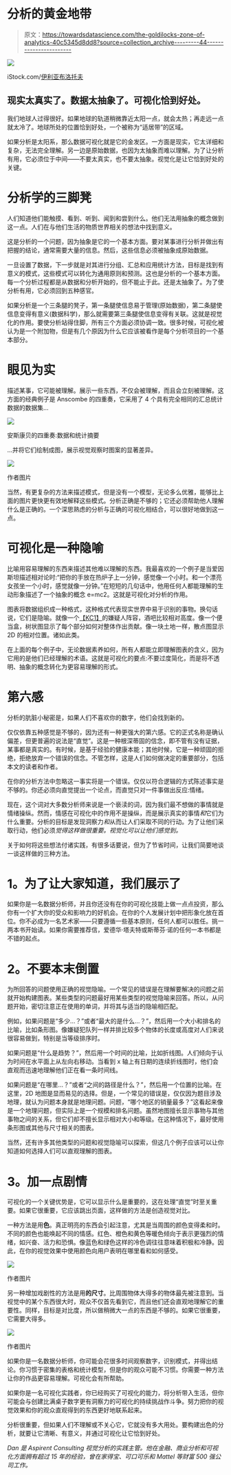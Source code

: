 # 分析的黄金地带

> 原文：<https://towardsdatascience.com/the-goldilocks-zone-of-analytics-40c5345d8dd8?source=collection_archive---------44----------------------->

![](img/c4c8cda3298774d6c41270072bc54911.png)

iStock.com/[伊利亚布洛托夫](https://www.istockphoto.com/portfolio/Ilyabolotov?mediatype=illustration)

## 现实太真实了。数据太抽象了。可视化恰到好处。

我们地球人过得很好。如果地球的轨道稍微靠近太阳一点，就会太热；再走远一点就太冷了。地球所处的位置恰到好处，一个被称为“适居带”的区域。

如果分析是太阳系，那么数据可视化就是它的金发区。一方面是现实，它太详细和复杂，无法完全理解。另一边是原始数据，也因为太抽象而难以理解。为了让分析有用，它必须位于中间——不要太真实，也不要太抽象。视觉化是让它恰到好处的关键。

# **分析学的三脚凳**

人们知道他们能触摸、看到、听到、闻到和尝到什么。他们无法用抽象的概念做到这一点。人们在与他们生活的物质世界相关的想法中找到意义。

这是分析的一个问题，因为抽象是它的一个基本方面。要对某事进行分析并做出有把握的结论，通常需要大量的信息。然后，这些信息必须被抽象成原始数据。

一旦设置了数据，下一步就是对其进行分组、汇总和应用统计方法，目标是找到有意义的模式，这些模式可以转化为通用原则和预测。这也是分析的一个基本方面。每一个分析过程都是从数据和分析开始的，但不能止于此。还是太抽象了。为了使分析有用，它必须回到五种感官。

如果分析是一个三条腿的凳子，第一条腿使信息易于管理(原始数据)，第二条腿使信息变得有意义(数据科学)，那么就需要第三条腿使信息变得有关联。这就是视觉化的作用。要使分析站得住脚，所有三个方面必须协调一致。很多时候，可视化被认为是一个附加物，但是有几个原因为什么它应该被看作是每个分析项目的一个基本部分。

# **眼见为实**

描述某事，它可能被理解。展示一些东西，不仅会被理解，而且会立刻被理解。这方面的经典例子是 Anscombe 的四重奏，它采用了 4 个具有完全相同的汇总统计数据的数据集…

![](img/3b44cb646b80db9e7fc2774c61601d29.png)

安斯康贝的四重奏:数据和统计摘要

…并将它们绘制成图，展示视觉观察时图案的显著差异。

![](img/1854cf9937425779b297317152dc97ac.png)

作者图片

当然，有更复杂的方法来描述模式，但是没有一个模型，无论多么优雅，能够比上面的图片更快更有效地解释这些模式。分析正确是不够的；它还必须帮助他人理解什么是正确的。一个深思熟虑的分析与正确的可视化相结合，可以很好地做到这一点。

# **可视化是一种隐喻**

比喻用容易理解的东西来描述其他难以理解的东西。我最喜欢的一个例子是当爱因斯坦描述相对论时:“把你的手放在热炉子上一分钟，感觉像一个小时。和一个漂亮女孩坐一个小时，感觉就像一分钟。”在短短的几句话中，他用任何人都能理解的生动形象描述了一个抽象的概念 e=mc2。这就是可视化对分析的作用。

图表将数据组织成一种格式，这种格式代表现实世界中易于识别的事物。换句话说，它们是隐喻。就像一个[【KC1】](#_msocom_1)的嫌疑人阵容，酒吧比较相对高度。像一个便当盒，树状图显示了每个部分如何对整体作出贡献。像一块土地一样，散点图显示 2D 的相对位置。诸如此类。

在上面的每个例子中，无论数据素养如何，所有人都能立即理解图表的含义，因为它用的是他们已经理解的术语。这就是可视化的要点:不要过度简化，而是将不透明、抽象的概念转化为更容易理解的形式。

# **第六感**

分析的肮脏小秘密是，如果人们不喜欢你的数字，他们会找到新的。

仅仅依靠五种感觉是不够的，因为还有一种更强大的第六感。它的正式名称是确认偏差，但更普遍的说法是“直觉”。这是一种根深蒂固的信念，即不管有没有证据，某事都是真实的。有时候，是基于经验的健康本能；其他时候，它是一种顽固的拒绝，拒绝放弃一个错误的信念。不管怎样，这是人们如何做决定的重要部分，包括本文的读者和作者。

在你的分析方法中忽略这一事实将是一个错误。仅仅以符合逻辑的方式陈述事实是不够的。你还必须向直觉提出一个论点，而直觉只对一件事做出反应:情绪。

现在，这个词对大多数分析师来说是一个亵渎的词，因为我们最不想做的事情就是情绪操纵。然而，情感在可视化中的作用不是操纵，而是展示真实的事情*和*它们为什么重要。分析的目标是发现洞察力*和*从而让人们采取不同的行动。为了让他们采取行动，他们必须*觉得这样做很重要。视觉化可以让他们感觉到。*

关于如何将这些想法付诸实践，有很多话要说，但为了节省时间，让我们简要地谈一谈这样做的三种方法。

# **1。为了让大家知道，我们展示了**

如果你是一名数据分析师，并且你还没有在你的可视化技能上做一点点投资，那么你有一个扩大你的受众和影响力的好机会。在你的个人发展计划中把形象化放在首位。你不必成为一名艺术家——只要遵循一些基本原则，任何人都可以胜任。挑一两本书开始读。如果你需要推荐信，爱德华·塔夫特或斯蒂芬·诺的任何一本书都是不错的起点。

# **2。不要本末倒置**

为所回答的问题使用正确的视觉隐喻。一个常见的错误是在理解要解决的问题之前就开始构建图表。某些类型的问题最好用某些类型的视觉隐喻来回答。所以，从问题开始，密切注意正在使用的单词，并将其与适当的隐喻相匹配。

例如，如果问题是“多少…？”或者“最大的是什么…？”，然后用一个大小和排名的比喻，比如条形图。像嫌疑犯队列一样并排比较多个物体的长度或高度对人们来说很容易做到，特别是当等级排序时。

如果问题是“什么是趋势？”，然后用一个时间的比喻，比如折线图。人们倾向于认为时间在水平面上从左向右移动。当看到 x 轴上有日期的连续折线图时，他们会直观而迅速地理解他们正在看一条时间线。

如果问题是“在哪里…？”或者“之间的路径是什么？”，然后用一个位置的比喻。在这里，2D 地图是显而易见的选择。但是，一个常见的错误是，仅仅因为题目涉及地理，就认为问题本身就是地理问题。问题，“哪个地区的销量最多？”这看起来像是一个地理问题，但实际上是一个规模和排名问题。虽然地图擅长显示事物与其他事物之间的关系，但它们却不擅长显示相对大小和等级。在这种情况下，最好使用条形图或其他与尺寸相关的图表。

当然，还有许多其他类型的问题和视觉隐喻可以探索，但这几个例子应该可以让你知道如何选择人们可以直观理解的图表。

# **3。加一点剧情**

可视化的一个关键优势是，它可以显示什么是重要的，这在处理“直觉”时至关重要。如果它很重要，它应该跳出页面，这样做的方法是创造视觉对比。

一种方法是用**色**。真正明亮的东西会引起注意，尤其是当周围的颜色变得柔和时。不同的颜色也能唤起不同的情感。红色、橙色和黄色等暖色倾向于表示更强烈的情绪，如兴奋、活力和恐惧。像蓝色和绿色这样的冷色调往往意味着积极和冷静。因此，在你的视觉效果中使用颜色向用户表明在哪里看和如何感受。

![](img/46fed72a7fb0cb6d72c5e58f38fc7895.png)

作者图片

另一种增加戏剧性的方法是用**的尺寸**。比周围物体大得多的物体最先被注意到。当视觉中的某个东西很大时，观众不仅首先看到它，而且他们还会直观地理解它的重要性。同样，目标是对比度，所以做稍微大一点的东西是不够的。如果它很重要，它需要大得多。

![](img/94a2e34c4547228db116d6ba5bf5c9de.png)

作者图片

如果你是一名数据分析师，你可能会花很多时间观察数字，识别模式，并得出结论。你习惯于密集的表格和统计模型，但是你的观众可能不习惯。你需要一种方法让你的作品更容易理解。可视化会有所帮助。

如果你是一名可视化实践者，你已经购买了可视化的能力，将分析带入生活，但你可能会与创建比满桌子数字更有洞察力的可视化的持续挑战作斗争。努力把你的视觉效果和你的观众直观得到的东西更好地联系起来。

分析很重要，但如果人们不理解或不关心它，它就没有多大用处。要构建出色的分析，就要让它清晰、有意义，并通过可视化让它恰到好处。

*Dan 是 Aspirent Consulting 视觉分析的实践主管。他在金融、商业分析和可视化方面拥有超过 15 年的经验，曾在家得宝、可口可乐和 Mattel 等财富 500 强公司工作。*